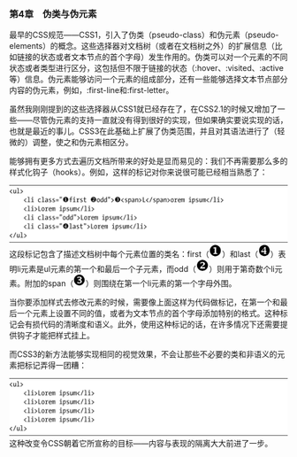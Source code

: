 ### 第4章　伪类与伪元素

最早的CSS规范——CSS1，引入了伪类（pseudo-class）和伪元素（pseudo-elements）的概念。这些选择器对文档树（或者在文档树之外）的扩展信息（比如链接的状态或者文本节点的首个字母）发生作用的。伪类可以对一个元素的不同状态或者类型进行区分，这包括但不限于链接的状态（:hover、:visited、:active等）信息。伪元素能够访问一个元素的组成部分，还有一些能够选择文本节点部分内容的伪元素，例如，:first-line和:first-letter。

虽然我刚刚提到的这些选择器从CSS1就已经存在了，在CSS2.1的时候又增加了一些——尽管伪元素的支持一直就没有得到很好的实现，但如果确实要说实现的话，也就是最近的事儿。CSS3在此基础上扩展了伪类范围，并且对其语法进行了（轻微的）调整，使之和伪元素相区分。

能够拥有更多方式去遍历文档所带来的好处是显而易见的：我们不再需要那么多的样式化钩子（hooks）。例如，这样的标记对你来说很可能已经相当熟悉了：

![95.png](../images/95.png)
这段标记包含了描述文档树中每个元素位置的类名：first（<img class="my_markdown" src="../images/96.jpg" style="zoom:67%;" />）和last（<img src="../images/97.jpg" style="zoom:67%;" />）表明li元素是ul元素的第一个和最后一个子元素，而odd（<img src="../images/98.jpg" style="zoom:67%;" />）则用于第奇数个li元素。附加的span（<img src="../images/99.jpg" style="zoom:67%;" />）则围绕在第一个li元素的第一个字母外围。

当你要添加样式去修改元素的时候，需要像上面这样为代码做标记，在第一个和最后一个元素上设置不同的值，或者为文本节点的首个字母添加特别的格式。这种标记会有损代码的清晰度和语义。此外，使用这种标记的话，在许多情况下还需要提供钩子才能把样式挂上。

而CSS3的新方法能够实现相同的视觉效果，不会让那些不必要的类和非语义的元素把标记弄得一团糟：

![100.png](../images/100.png)
这种改变令CSS朝着它所宣称的目标——内容与表现的隔离大大前进了一步。

